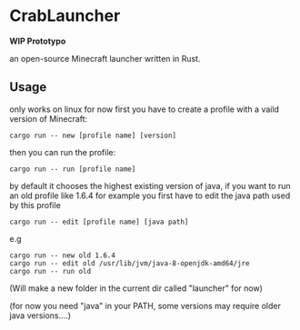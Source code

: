 # CrabLauncher 
**WIP Prototypo**

an open-source Minecraft launcher written in Rust.

## Usage
only works on linux for now
first you have to create a profile with a vaild version of Minecraft:
```
cargo run -- new [profile name] [version]
```
then you can run the profile:
```
cargo run -- run [profile name]
```
by default it chooses the highest existing version of java,
if you want to run an old profile like 1.6.4 for example you first have to edit the java path used by this profile
```
cargo run -- edit [profile name] [java path]
```
e.g
```
cargo run -- new old 1.6.4
cargo run -- edit old /usr/lib/jvm/java-8-openjdk-amd64/jre
cargo run -- run old
```

(Will make a new folder in the current dir called "launcher" for now)

(for now you need "java" in your PATH, some versions may require older java versions....)
